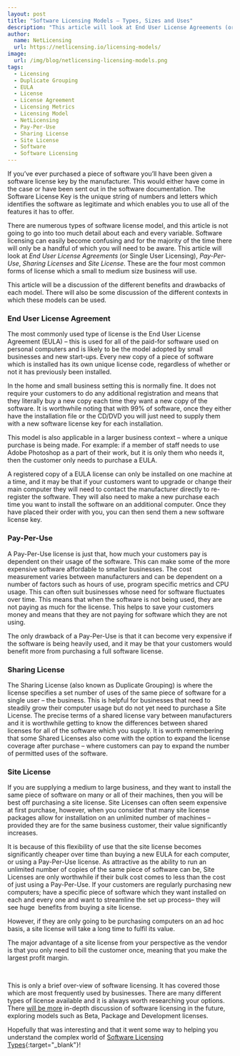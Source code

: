 ```yaml
---
layout: post
title: "Software Licensing Models – Types, Sizes and Uses"
description: "This article will look at End User License Agreements (or Single User Licensing), Pay-Per-Use, Sharing Licenses and Site License"
author:
  name: NetLicensing
  url: https://netlicensing.io/licensing-models/
image:
  url: /img/blog/netlicensing-licensing-models.png
tags:
  - Licensing
  - Duplicate Grouping
  - EULA
  - License
  - License Agreement
  - Licensing Metrics
  - Licensing Model
  - NetLicensing
  - Pay-Per-Use
  - Sharing License
  - Site License
  - Software
  - Software Licensing
---
```


If you’ve ever purchased a piece of software you’ll have been given a software license key by the manufacturer. This would either have come in the case or have been sent out in the software documentation. The Software License Key is the unique string of numbers and letters which identifies the software as legitimate and which enables you to use all of the features it has to offer.

There are numerous types of software license model, and this article is not going to go into too much detail about each and every variable. Software licensing can easily become confusing and for the majority of the time there will only be a handful of which you will need to be aware. This article will look at _End User License Agreements_ (or Single User Licensing), _Pay-Per-Use_, _Sharing Licenses_ and _Site License_. These are the four most common forms of license which a small to medium size business will use.

This article will be a discussion of the different benefits and drawbacks of each model. There will also be some discussion of the different contexts in which these models can be used.

### End User License Agreement

The most commonly used type of license is the End User License Agreement (EULA) &#8211; this is used for all of the paid-for software used on personal computers and is likely to be the model adopted by small businesses and new start-ups. Every new copy of a piece of software which is installed has its own unique license code, regardless of whether or not it has previously been installed.

In the home and small business setting this is normally fine. It does not require your customers to do any additional registration and means that they literally buy a new copy each time they want a new copy of the software. It is worthwhile noting that with 99% of software, once they either have the installation file or the CD/DVD you will just need to supply them with a new software license key for each installation.

This model is also applicable in a larger business context – where a unique purchase is being made. For example: if a member of staff needs to use Adobe Photoshop as a part of their work, but it is only them who needs it, then the customer only needs to purchase a EULA.

A registered copy of a EULA license can only be installed on one machine at a time, and it may be that if your customers want to upgrade or change their main computer they will need to contact the manufacturer directly to re-register the software. They will also need to make a new purchase each time you want to install the software on an additional computer. Once they have placed their order with you, you can then send them a new software license key.

### Pay-Per-Use

A Pay-Per-Use license is just that, how much your customers pay is dependent on their usage of the software. This can make some of the more expensive software affordable to smaller businesses. The cost measurement varies between manufacturers and can be dependent on a number of factors such as hours of use, program specific metrics and CPU usage. This can often suit businesses whose need for software fluctuates over time. This means that when the software is not being used, they are not paying as much for the license. This helps to save your customers money and means that they are not paying for software which they are not using.

The only drawback of a Pay-Per-Use is that it can become very expensive if the software is being heavily used, and it may be that your customers would benefit more from purchasing a full software license.

### Sharing License

The Sharing License (also known as Duplicate Grouping) is where the license specifies a set number of uses of the same piece of software for a single user – the business. This is helpful for businesses that need to steadily grow their computer usage but do not yet need to purchase a Site License. The precise terms of a shared license vary between manufacturers and it is worthwhile getting to know the differences between shared licenses for all of the software which you supply. It is worth remembering that some Shared Licenses also come with the option to expand the license coverage after purchase – where customers can pay to expand the number of permitted uses of the software.

### Site License

If you are supplying a medium to large business, and they want to install the same piece of software on many or all of their machines, then you will be best off purchasing a site license. Site Licenses can often seem expensive at first purchase, however, when you consider that many site license packages allow for installation on an unlimited number of machines – provided they are for the same business customer, their value significantly increases.

It is because of this flexibility of use that the site license becomes significantly cheaper over time than buying a new EULA for each computer, or using a Pay-Per-Use license. As attractive as the ability to run an unlimited number of copies of the same piece of software can be, Site Licenses are only worthwhile if their bulk cost comes to less than the cost of just using a Pay-Per-Use. If your customers are regularly purchasing new computers; have a specific piece of software which they want installed on each and every one and want to streamline the set up process– they will see huge  benefits from buying a site license.

However, if they are only going to be purchasing computers on an ad hoc basis, a site license will take a long time to fulfil its value.

The major advantage of a site license from your perspective as the vendor is that you only need to bill the customer once, meaning that you make the largest profit margin.

&nbsp;

This is only a brief over-view of software licensing. It has covered those which are most frequently used by businesses. There are many different types of license available and it is always worth researching your options. There [will be more](/blog/2013/06/25/software-licensing-models-beta-and-development/ "Software Licensing Models – Beta and Development") in-depth discussion of software licensing in the future, exploring models such as Beta, Package and Development licenses.

Hopefully that was interesting and that it went some way to helping you understand the complex world of [Software Licensing Types](https://www.google.com/search?q=site%3Anetlicensing.io%20Software%20Licensing%20Models "Software Licensing Models"){:target="_blank"}!
